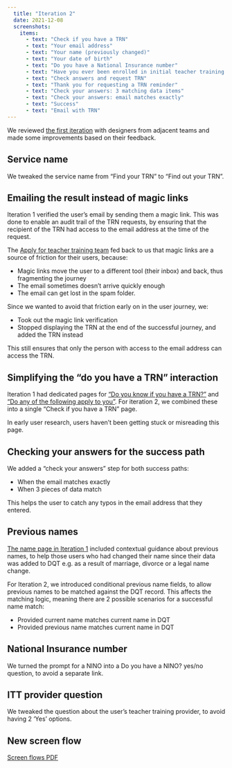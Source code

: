 ```yaml
---
  title: "Iteration 2"
  date: 2021-12-08
  screenshots:
    items:
      - text: "Check if you have a TRN"
      - text: "Your email address"
      - text: "Your name (previously changed)"
      - text: "Your date of birth"
      - text: "Do you have a National Insurance number"
      - text: "Have you ever been enrolled in initial teacher training in England or Wales"
      - text: "Check answers and request TRN"
      - text: "Thank you for requesting a TRN reminder"
      - text: "Check your answers: 3 matching data items"
      - text: "Check your answers: email matches exactly"
      - text: "Success"
      - text: "Email with TRN"
---
```


We reviewed [the first iteration](/find-your-trn/initial-design) with designers from adjacent teams and made some improvements based on their feedback.

## Service name

We tweaked the service name from “Find your TRN” to “Find out your TRN”.

## Emailing the result instead of magic links

Iteration 1 verified the user’s email by sending them a magic link. This was done to enable an audit trail of the TRN requests, by ensuring that the recipient of the TRN had access to the email address at the time of the request.

The [Apply for teacher training team](https://bat-design-history.netlify.app/apply-for-teacher-training/) fed back to us that magic links are a source of friction for their users, because:

* Magic links move the user to a different tool (their inbox) and back, thus fragmenting the journey
* The email sometimes doesn’t arrive quickly enough
* The email can get lost in the spam folder.

Since we wanted to avoid that friction early on in the user journey, we:

* Took out the magic link verification
* Stopped displaying the TRN at the end of the successful journey, and added the TRN instead

This still ensures that only the person with access to the email address can access the TRN.

## Simplifying the “do you have a TRN” interaction

Iteration 1 had dedicated pages for [“Do you know if you have a TRN?”](/find-your-trn/initial-design/#do-you-know-if-you-have-a-trn) and [“Do any of the following apply to you”](/find-your-trn/initial-design/#do-any-of-the-following-apply-to-you). For iteration 2, we combined these into a single “Check if you have a TRN” page.

In early user research, users haven’t been getting stuck or misreading this page.

## Checking your answers for the success path

We added a “check your answers” step for both success paths:

* When the email matches exactly
* When 3 pieces of data match

This helps the user to catch any typos in the email address that they entered.

## Previous names

[The name page in Iteration 1](/find-your-trn/initial-design/#what-is-your-name) included contextual guidance about previous names, to help those users who had changed their name since their data was added to DQT e.g. as a result of marriage, divorce or a legal name change.

For Iteration 2, we introduced conditional previous name fields, to allow previous names to be matched against the DQT record. This affects the matching logic, meaning there are 2 possible scenarios for a successful name match:

* Provided current name matches current name in DQT
* Provided previous name matches current name in DQT

## National Insurance number

We turned the prompt for a NINO into a Do you have a NINO? yes/no question, to avoid a separate link.

## ITT provider question

We tweaked the question about the user’s teacher training provider, to avoid having 2 ‘Yes’ options.

## New screen flow

[Screen flows PDF](Find_your_TRN_screen_flows.pdf)
